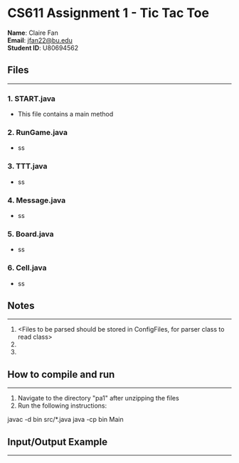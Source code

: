 # CS611 Assignment 1 - Tic Tac Toe

**Name**: Claire Fan<br>
**Email**: jfan22@bu.edu<br>
**Student ID**: U80694562<br>

## Files
---------------------------------------------------------------------------
### 1. START.java<br>
- This file contains a main method
### 2. RunGame.java
- ss
### 3. TTT.java
- ss
### 4. Message.java
- ss
### 5. Board.java
- ss
### 6. Cell.java
- ss

## Notes
---------------------------------------------------------------------------
1. <Files to be parsed should be stored in ConfigFiles, for parser class to
read class>
2. <Bonus Done>
3. <Notes to grader>

## How to compile and run
---------------------------------------------------------------------------
1. Navigate to the directory "pa1" after unzipping the files
2. Run the following instructions:
<Example below>
javac -d bin src/*.java
java -cp bin Main

## Input/Output Example
---------------------------------------------------------------------------
<Place here an example of how the program runs. Include both its
outputs and correctly formatted inputs. Please clearly mark the inputs.>
